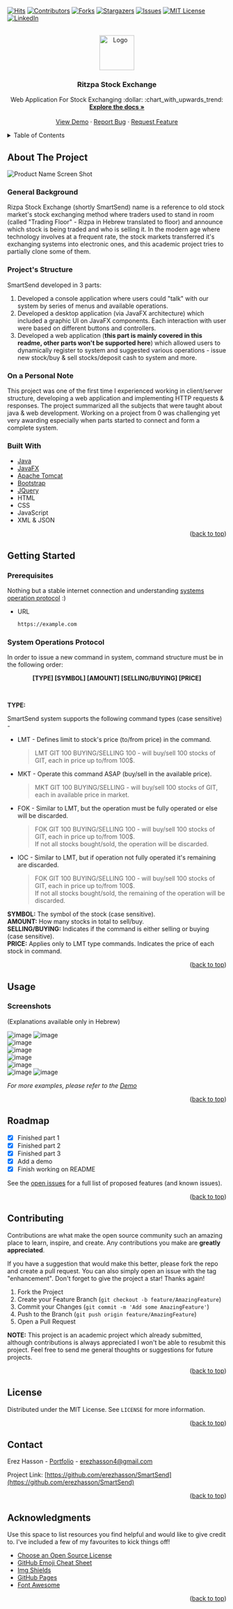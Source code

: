 <div id="top"></div>
<!--
*** Thanks for checking out the SmartSend. If you have a suggestion
*** that would make this better, please fork the repo and create a pull request
*** or simply open an issue with the tag "enhancement".
*** Don't forget to give the project a star!
*** Thanks again! Now go create something AMAZING! :D
-->



<!-- PROJECT SHIELDS -->
<!--
*** I'm using markdown "reference style" links for readability.
*** Reference links are enclosed in brackets [ ] instead of parentheses ( ).
*** See the bottom of this document for the declaration of the reference variables
*** for contributors-url, forks-url, etc. This is an optional, concise syntax you may use.
*** https://www.markdownguide.org/basic-syntax/#reference-style-links
-->
[![Hits](https://hits.seeyoufarm.com/api/count/incr/badge.svg?url=https%3A%2F%2Fgithub.com%2Ferezhasson%2FSmartSend&count_bg=%23FFB100&title_bg=%23555555&icon=&icon_color=%23E7E7E7&title=hits&edge_flat=false)](https://hits.seeyoufarm.com)
[![Contributors][contributors-shield]][contributors-url]
[![Forks][forks-shield]][forks-url]
[![Stargazers][stars-shield]][stars-url]
[![Issues][issues-shield]][issues-url]
[![MIT License][license-shield]][license-url]
[![LinkedIn][linkedin-shield]][linkedin-url]

<!-- PROJECT LOGO -->
<br />
<div align="center">
  <a href="https://github.com/erezhasson/SmartSend">
    <img src="" alt="Logo" width="80" height="80">
  </a>

  <h3 align="center">Ritzpa Stock Exchange</h3>

  <p align="center">
    Web Application For Stock Exchanging :dollar: :chart_with_upwards_trend:
    <br />
    <a href="https://github.com/erezhasson/SmartSend"><strong>Explore the docs »</strong></a>
    <br />
    <br />
    <a href="https://youtu.be/4ylUOvWFy60">View Demo</a>
    ·
    <a href="https://github.com/erezhasson/SmartSend/issues">Report Bug</a>
    ·
    <a href="https://github.com/erezhasson/SmartSend/issues">Request Feature</a>
  </p>
</div>



<!-- TABLE OF CONTENTS -->
<details>
  <summary>Table of Contents</summary>
  <ol>
    <li>
      <a href="#about-the-project">About The Project</a>
      <ul>
        <li><a href="#built-with">Built With</a></li>
      </ul>
    </li>
    <li>
      <a href="#getting-started">Getting Started</a>
      <ul>
        <li><a href="#prerequisites">Prerequisites</a></li>
<!--         <li><a href="#installation">Installation</a></li> -->
      </ul>
    </li>
    <li><a href="#usage">Usage</a></li>
    <li><a href="#roadmap">Roadmap</a></li>
    <li><a href="#contributing">Contributing</a></li>
    <li><a href="#license">License</a></li>
    <li><a href="#contact">Contact</a></li>
    <li><a href="#acknowledgments">Acknowledgments</a></li>
  </ol>
</details>



<!-- ABOUT THE PROJECT -->
## About The Project

![Product Name Screen Shot][product-screenshot]

### General Background
Rizpa Stock Exchange (shortly SmartSend) name is a reference to old stock market's stock exchanging method where traders used to stand in room (called "Trading Floor" - Rizpa in Hebrew translated to floor) and announce which stock is being traded and who is selling it. In the modern age where technology involves at a frequent rate, the stock markets transferred  it's exchanging systems into electronic ones, and this academic project tries to partially clone some of them.

### Project's Structure
SmartSend developed in 3 parts:

1.  Developed a console application where users could "talk" with our system by series of menus and available operations.
2.  Developed a desktop application (via JavaFX architecture) which included a graphic UI on JavaFX components. Each interaction with user were based on different buttons and controllers.
3.  Developed a web application (**this part is mainly covered in this readme, other parts won't be supported here**) which allowed users to dynamically register to system and suggested various operations - issue new stock/buy & sell stocks/deposit cash to system and more.

### On a Personal Note
This project was one of the first time I experienced working in client/server structure, developing a web application and implementing HTTP requests & responses. 
The project summarized  all the subjects that were taught about java & web development. Working on a project from 0 was challenging yet very awarding especially when parts started to connect and form a complete system.

### Built With

* [Java](https://www.java.com/en/)
* [JavaFX](https://openjfx.io/)
* [Apache Tomcat](https://tomcat.apache.org/)
* [Bootstrap](https://getbootstrap.com)
* [JQuery](https://jquery.com)
* HTML
* CSS
* JavaScript
* XML & JSON

<p align="right">(<a href="#top">back to top</a>)</p>



<!-- GETTING STARTED -->
## Getting Started

### Prerequisites

Nothing but a stable internet connection and understanding <a href="#protocol">systems operation protocol</a></li> :)
* URL
  ```sh
  https://example.com
  ```
  
<div id="protocol"></div>   
  
### System Operations Protocol
In order to issue a new command in system, command structure must be in the following order:  
<p align="center"><b>[TYPE] [SYMBOL] [AMOUNT] [SELLING/BUYING] [PRICE]</b></p><br/>



**TYPE:**  
  
SmartSend system supports the following command types (case sensitive) -
* LMT - Defines limit to stock's price (to/from price) in the command.
 
  > LMT GIT 100 BUYING/SELLING 100 - will buy/sell 100 stocks of GIT, each in price up to/from 100$.

* MKT - Operate this command ASAP (buy/sell in the available  price).
 
  > MKT GIT 100 BUYING/SELLING - will buy/sell 100 stocks of GIT, each in available price in market.

* FOK - Similar to LMT, but the operation must be fully operated or else will be discarded.
 
  > FOK GIT 100 BUYING/SELLING 100 - will buy/sell 100 stocks of GIT, each in price up to/from 100$.  
  > If not all stocks bought/sold, the operation will be discarded.

* IOC - Similar to LMT, but if operation not fully operated it's remaining are discarded.
  > FOK GIT 100 BUYING/SELLING 100 - will buy/sell 100 stocks of GIT, each in price up to/from 100$.  
  > If not all stocks bought/sold, the remaining of the operation will be discarded.
 
 **SYMBOL:** The symbol of the stock (case sensitive).  
 **AMOUNT:** How many stocks in total to sell/buy.  
 **SELLING/BUYING:** Indicates if the command is either selling or buying (case sensitive).  
 **PRICE:** Applies only to LMT type commands. Indicates the price of each stock in command.  
 
 
<!-- ### Installation

_Below is an example of how you can instruct your audience on installing and setting up your app. This template doesn't rely on any external dependencies or services._

1. Get a free API Key at [https://example.com](https://example.com)
2. Clone the repo
   ```sh
   git clone https://github.com/your_username_/Project-Name.git
   ```
3. Install NPM packages
   ```sh
   npm install
   ```
4. Enter your API in `config.js`
   ```js
   const API_KEY = 'ENTER YOUR API';
   ``` -->

<p align="right">(<a href="#top">back to top</a>)</p>



<!-- USAGE EXAMPLES -->
## Usage

### Screenshots
(Explanations available only in Hebrew)  
  
![image](https://user-images.githubusercontent.com/69516798/148556573-c570a299-497a-4d2e-a5d1-3830c1cc4e5d.png) 
![image](https://user-images.githubusercontent.com/69516798/148556697-020e19f9-472b-4198-9a5b-8ff8bd95e5c5.png)  
![image](https://user-images.githubusercontent.com/69516798/148556825-cb576782-8c2b-4497-895d-3791d0dcd3c8.png)  
![image](https://user-images.githubusercontent.com/69516798/148556840-b2899de9-a0cd-4dac-8bde-ca01e23fad2e.png)  
![image](https://user-images.githubusercontent.com/69516798/148556859-30c9d756-c44d-4a6b-98e2-10d01f50e4b8.png)  
![image](https://user-images.githubusercontent.com/69516798/148556875-a9ce4be3-8b6d-4593-86b3-03f90dd7c320.png)  
![image](https://user-images.githubusercontent.com/69516798/148556889-3c0683e2-6625-4302-8b41-a8b55f00807a.png)
![image](https://user-images.githubusercontent.com/69516798/148556895-f4b25a3d-a2b0-4fc1-98e1-fb31239ea393.png)

_For more examples, please refer to the [Demo](https://youtu.be/4ylUOvWFy60)_

<p align="right">(<a href="#top">back to top</a>)</p>



<!-- ROADMAP -->
## Roadmap

- [x] Finished part 1
- [x] Finished part 2
- [x] Finished part 3
- [x] Add a demo
- [x] Finish working on README

See the [open issues](https://github.com/erezhasson/SmartSend/issues) for a full list of proposed features (and known issues).

<p align="right">(<a href="#top">back to top</a>)</p>



<!-- CONTRIBUTING -->
## Contributing

Contributions are what make the open source community such an amazing place to learn, inspire, and create. Any contributions you make are **greatly appreciated**.

If you have a suggestion that would make this better, please fork the repo and create a pull request. You can also simply open an issue with the tag "enhancement".
Don't forget to give the project a star! Thanks again!

1. Fork the Project
2. Create your Feature Branch (`git checkout -b feature/AmazingFeature`)
3. Commit your Changes (`git commit -m 'Add some AmazingFeature'`)
4. Push to the Branch (`git push origin feature/AmazingFeature`)
5. Open a Pull Request

**NOTE:** This project is an academic project which already submitted, although contributions is always appreciated I won't be able to resubmit this project. 
Feel free to send me general thoughts or suggestions for future projects.

<p align="right">(<a href="#top">back to top</a>)</p>



<!-- LICENSE -->
## License

Distributed under the MIT License. See `LICENSE` for more information.

<p align="right">(<a href="#top">back to top</a>)</p>



<!-- CONTACT -->
## Contact

Erez Hasson - [Portfolio](https://portfolio-erezhasson.web.app/) - erezhasson4@gmail.com

Project Link: [https://github.com/erezhasson/SmartSend](https://github.com/erezhasson/SmartSend)

<p align="right">(<a href="#top">back to top</a>)</p>



<!-- ACKNOWLEDGMENTS -->
## Acknowledgments

Use this space to list resources you find helpful and would like to give credit to. I've included a few of my favourites to kick things off!

* [Choose an Open Source License](https://choosealicense.com)
* [GitHub Emoji Cheat Sheet](https://www.webpagefx.com/tools/emoji-cheat-sheet)
* [Img Shields](https://shields.io)
* [GitHub Pages](https://pages.github.com)
* [Font Awesome](https://fontawesome.com)
<!-- * [React Icons](https://react-icons.github.io/react-icons/search) -->

<p align="right">(<a href="#top">back to top</a>)</p>



<!-- MARKDOWN LINKS & IMAGES -->
<!-- https://www.markdownguide.org/basic-syntax/#reference-style-links -->
[contributors-shield]: https://img.shields.io/github/contributors/erezhasson/SmartSend.svg?edge_flat=false
[contributors-url]: https://github.com/erezhasson/SmartSend/graphs/contributors
[forks-shield]: https://img.shields.io/github/forks/erezhasson/SmartSend.svg?edge_flat=false
[forks-url]: https://github.com/erezhasson/SmartSend/network/members
[stars-shield]: https://img.shields.io/github/stars/erezhasson/SmartSend.svg?edge_flat=false
[stars-url]: https://github.com/erezhasson/SmartSend/stargazers
[issues-shield]: https://img.shields.io/github/issues/erezhasson/SmartSend.svg?edge_flat=false
[issues-url]: https://github.com/erezhasson/SmartSend/issues
[license-shield]: https://img.shields.io/github/license/erezhasson/SmartSend.svg?edge_flat=false
[license-url]: https://github.com/erezhasson/SmartSend/blob/main/LICENSE
[linkedin-shield]: https://img.shields.io/badge/-LinkedIn-black.svg?edge_flat=false&logo=linkedin&colorB=555
[linkedin-url]: https://linkedin.com/in/erezhasson
[product-screenshot]: https://user-images.githubusercontent.com/69516798/148563962-ec12f890-a85b-489d-8688-b714f9303d65.png


